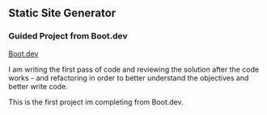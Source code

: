 ## Static Site Generator
### Guided Project from Boot.dev

[Boot.dev](https://www.boot.dev)

I am writing the first pass of code and reviewing the solution after the code works - and refactoring in order to better understand the objectives and better write code.


This is the first project im completing from Boot.dev.